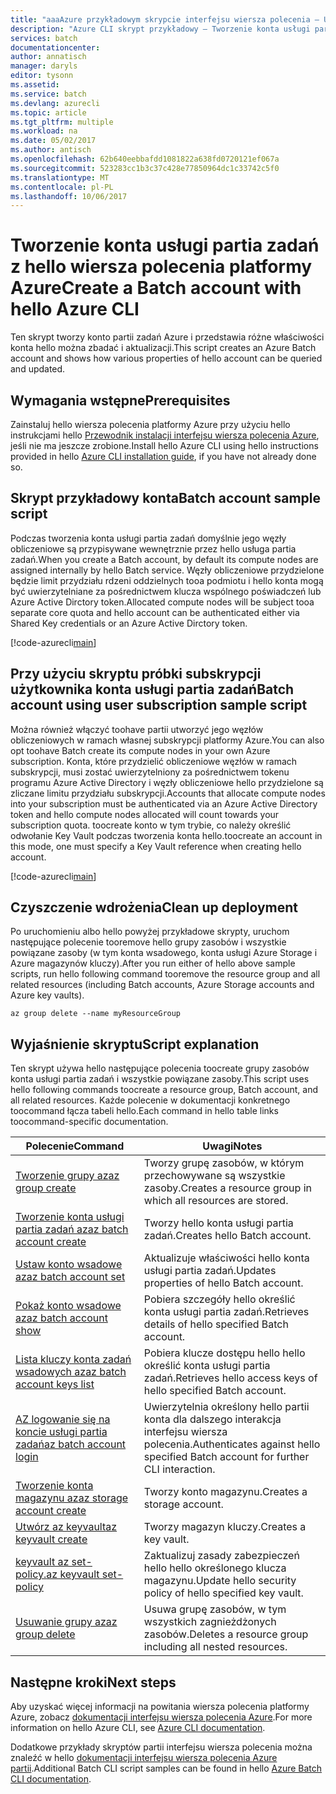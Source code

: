 ```yaml
---
title: "aaaAzure przykładowym skrypcie interfejsu wiersza polecenia — Utwórz konto wsadowe | Dokumentacja firmy Microsoft"
description: "Azure CLI skrypt przykładowy — Tworzenie konta usługi partia zadań"
services: batch
documentationcenter: 
author: annatisch
manager: daryls
editor: tysonn
ms.assetid: 
ms.service: batch
ms.devlang: azurecli
ms.topic: article
ms.tgt_pltfrm: multiple
ms.workload: na
ms.date: 05/02/2017
ms.author: antisch
ms.openlocfilehash: 62b640eebbafdd1081822a638fd0720121ef067a
ms.sourcegitcommit: 523283cc1b3c37c428e77850964dc1c33742c5f0
ms.translationtype: MT
ms.contentlocale: pl-PL
ms.lasthandoff: 10/06/2017
---
```

# <a name="create-a-batch-account-with-hello-azure-cli"></a><span data-ttu-id="fd208-103">Tworzenie konta usługi partia zadań z hello wiersza polecenia platformy Azure</span><span class="sxs-lookup"><span data-stu-id="fd208-103">Create a Batch account with hello Azure CLI</span></span>

<span data-ttu-id="fd208-104">Ten skrypt tworzy konto partii zadań Azure i przedstawia różne właściwości konta hello można zbadać i aktualizacji.</span><span class="sxs-lookup"><span data-stu-id="fd208-104">This script creates an Azure Batch account and shows how various properties of hello account can be queried and updated.</span></span>

## <a name="prerequisites"></a><span data-ttu-id="fd208-105">Wymagania wstępne</span><span class="sxs-lookup"><span data-stu-id="fd208-105">Prerequisites</span></span>

<span data-ttu-id="fd208-106">Zainstaluj hello wiersza polecenia platformy Azure przy użyciu hello instrukcjami hello [Przewodnik instalacji interfejsu wiersza polecenia Azure](https://docs.microsoft.com/cli/azure/install-azure-cli), jeśli nie ma jeszcze zrobione.</span><span class="sxs-lookup"><span data-stu-id="fd208-106">Install hello Azure CLI using hello instructions provided in hello [Azure CLI installation guide](https://docs.microsoft.com/cli/azure/install-azure-cli), if you have not already done so.</span></span>

## <a name="batch-account-sample-script"></a><span data-ttu-id="fd208-107">Skrypt przykładowy konta</span><span class="sxs-lookup"><span data-stu-id="fd208-107">Batch account sample script</span></span>

<span data-ttu-id="fd208-108">Podczas tworzenia konta usługi partia zadań domyślnie jego węzły obliczeniowe są przypisywane wewnętrznie przez hello usługa partia zadań.</span><span class="sxs-lookup"><span data-stu-id="fd208-108">When you create a Batch account, by default its compute nodes are assigned internally by hello Batch service.</span></span> <span data-ttu-id="fd208-109">Węzły obliczeniowe przydzielone będzie limit przydziału rdzeni oddzielnych tooa podmiotu i hello konta mogą być uwierzytelniane za pośrednictwem klucza wspólnego poświadczeń lub Azure Active Dirctory token.</span><span class="sxs-lookup"><span data-stu-id="fd208-109">Allocated compute nodes will be subject tooa separate core quota and hello account can be authenticated either via Shared Key credentials or an Azure Active Dirctory token.</span></span>

[!code-azurecli[main](../../../cli_scripts/batch/create-account/create-account.sh "Create Account")]

## <a name="batch-account-using-user-subscription-sample-script"></a><span data-ttu-id="fd208-110">Przy użyciu skryptu próbki subskrypcji użytkownika konta usługi partia zadań</span><span class="sxs-lookup"><span data-stu-id="fd208-110">Batch account using user subscription sample script</span></span>

<span data-ttu-id="fd208-111">Można również włączyć toohave partii utworzyć jego węzłów obliczeniowych w ramach własnej subskrypcji platformy Azure.</span><span class="sxs-lookup"><span data-stu-id="fd208-111">You can also opt toohave Batch create its compute nodes in your own Azure subscription.</span></span>
<span data-ttu-id="fd208-112">Konta, które przydzielić obliczeniowe węzłów w ramach subskrypcji, musi zostać uwierzytelniony za pośrednictwem tokenu programu Azure Active Directory i węzły obliczeniowe hello przydzielone są zliczane limitu przydziału subskrypcji.</span><span class="sxs-lookup"><span data-stu-id="fd208-112">Accounts that allocate compute nodes into your subscription must be authenticated via an Azure Active Directory token and hello compute nodes allocated will count towards your subscription quota.</span></span> <span data-ttu-id="fd208-113">toocreate konto w tym trybie, co należy określić odwołanie Key Vault podczas tworzenia konta hello.</span><span class="sxs-lookup"><span data-stu-id="fd208-113">toocreate an account in this mode, one must specify a Key Vault reference when creating hello account.</span></span>

[!code-azurecli[main](../../../cli_scripts/batch/create-account/create-account-user-subscription.sh  "Create Account using User Subscription")]

## <a name="clean-up-deployment"></a><span data-ttu-id="fd208-114">Czyszczenie wdrożenia</span><span class="sxs-lookup"><span data-stu-id="fd208-114">Clean up deployment</span></span>

<span data-ttu-id="fd208-115">Po uruchomieniu albo hello powyżej przykładowe skrypty, uruchom następujące polecenie tooremove hello grupy zasobów i wszystkie powiązane zasoby (w tym konta wsadowego, konta usługi Azure Storage i Azure magazynów kluczy).</span><span class="sxs-lookup"><span data-stu-id="fd208-115">After you run either of hello above sample scripts, run hello following command tooremove the resource group and all related resources (including Batch accounts, Azure Storage accounts and Azure key vaults).</span></span>

```azurecli
az group delete --name myResourceGroup
```

## <a name="script-explanation"></a><span data-ttu-id="fd208-116">Wyjaśnienie skryptu</span><span class="sxs-lookup"><span data-stu-id="fd208-116">Script explanation</span></span>

<span data-ttu-id="fd208-117">Ten skrypt używa hello następujące polecenia toocreate grupy zasobów konta usługi partia zadań i wszystkie powiązane zasoby.</span><span class="sxs-lookup"><span data-stu-id="fd208-117">This script uses hello following commands toocreate a resource group, Batch account, and all related resources.</span></span> <span data-ttu-id="fd208-118">Każde polecenie w dokumentacji konkretnego toocommand łącza tabeli hello.</span><span class="sxs-lookup"><span data-stu-id="fd208-118">Each command in hello table links toocommand-specific documentation.</span></span>

| <span data-ttu-id="fd208-119">Polecenie</span><span class="sxs-lookup"><span data-stu-id="fd208-119">Command</span></span> | <span data-ttu-id="fd208-120">Uwagi</span><span class="sxs-lookup"><span data-stu-id="fd208-120">Notes</span></span> |
|---|---|
| [<span data-ttu-id="fd208-121">Tworzenie grupy az</span><span class="sxs-lookup"><span data-stu-id="fd208-121">az group create</span></span>](https://docs.microsoft.com/cli/azure/group#create) | <span data-ttu-id="fd208-122">Tworzy grupę zasobów, w którym przechowywane są wszystkie zasoby.</span><span class="sxs-lookup"><span data-stu-id="fd208-122">Creates a resource group in which all resources are stored.</span></span> |
| [<span data-ttu-id="fd208-123">Tworzenie konta usługi partia zadań az</span><span class="sxs-lookup"><span data-stu-id="fd208-123">az batch account create</span></span>](https://docs.microsoft.com/cli/azure/batch/account#create) | <span data-ttu-id="fd208-124">Tworzy hello konta usługi partia zadań.</span><span class="sxs-lookup"><span data-stu-id="fd208-124">Creates hello Batch account.</span></span>  |
| [<span data-ttu-id="fd208-125">Ustaw konto wsadowe az</span><span class="sxs-lookup"><span data-stu-id="fd208-125">az batch account set</span></span>](https://docs.microsoft.com/cli/azure/batch/account#set) | <span data-ttu-id="fd208-126">Aktualizuje właściwości hello konta usługi partia zadań.</span><span class="sxs-lookup"><span data-stu-id="fd208-126">Updates properties of hello Batch account.</span></span>  |
| [<span data-ttu-id="fd208-127">Pokaż konto wsadowe az</span><span class="sxs-lookup"><span data-stu-id="fd208-127">az batch account show</span></span>](https://docs.microsoft.com/cli/azure/batch/account#show) | <span data-ttu-id="fd208-128">Pobiera szczegóły hello określić konta usługi partia zadań.</span><span class="sxs-lookup"><span data-stu-id="fd208-128">Retrieves details of hello specified Batch account.</span></span>  |
| [<span data-ttu-id="fd208-129">Lista kluczy konta zadań wsadowych az</span><span class="sxs-lookup"><span data-stu-id="fd208-129">az batch account keys list</span></span>](https://docs.microsoft.com/cli/azure/batch/account/keys#list) | <span data-ttu-id="fd208-130">Pobiera klucze dostępu hello hello określić konta usługi partia zadań.</span><span class="sxs-lookup"><span data-stu-id="fd208-130">Retrieves hello access keys of hello specified Batch account.</span></span>  |
| [<span data-ttu-id="fd208-131">AZ logowanie się na koncie usługi partia zadań</span><span class="sxs-lookup"><span data-stu-id="fd208-131">az batch account login</span></span>](https://docs.microsoft.com/cli/azure/batch/account#login) | <span data-ttu-id="fd208-132">Uwierzytelnia określony hello partii konta dla dalszego interakcja interfejsu wiersza polecenia.</span><span class="sxs-lookup"><span data-stu-id="fd208-132">Authenticates against hello specified Batch account for further CLI interaction.</span></span>  |
| [<span data-ttu-id="fd208-133">Tworzenie konta magazynu az</span><span class="sxs-lookup"><span data-stu-id="fd208-133">az storage account create</span></span>](https://docs.microsoft.com/cli/azure/storage/account#create) | <span data-ttu-id="fd208-134">Tworzy konto magazynu.</span><span class="sxs-lookup"><span data-stu-id="fd208-134">Creates a storage account.</span></span> |
| [<span data-ttu-id="fd208-135">Utwórz az keyvault</span><span class="sxs-lookup"><span data-stu-id="fd208-135">az keyvault create</span></span>](https://docs.microsoft.com/cli/azure/keyvault#create) | <span data-ttu-id="fd208-136">Tworzy magazyn kluczy.</span><span class="sxs-lookup"><span data-stu-id="fd208-136">Creates a key vault.</span></span> |
| [<span data-ttu-id="fd208-137">keyvault az set-policy.</span><span class="sxs-lookup"><span data-stu-id="fd208-137">az keyvault set-policy</span></span>](https://docs.microsoft.com/cli/azure/keyvault#set-policy) | <span data-ttu-id="fd208-138">Zaktualizuj zasady zabezpieczeń hello hello określonego klucza magazynu.</span><span class="sxs-lookup"><span data-stu-id="fd208-138">Update hello security policy of hello specified key vault.</span></span> |
| [<span data-ttu-id="fd208-139">Usuwanie grupy az</span><span class="sxs-lookup"><span data-stu-id="fd208-139">az group delete</span></span>](https://docs.microsoft.com/cli/azure/group#delete) | <span data-ttu-id="fd208-140">Usuwa grupę zasobów, w tym wszystkich zagnieżdżonych zasobów.</span><span class="sxs-lookup"><span data-stu-id="fd208-140">Deletes a resource group including all nested resources.</span></span> |

## <a name="next-steps"></a><span data-ttu-id="fd208-141">Następne kroki</span><span class="sxs-lookup"><span data-stu-id="fd208-141">Next steps</span></span>

<span data-ttu-id="fd208-142">Aby uzyskać więcej informacji na powitania wiersza polecenia platformy Azure, zobacz [dokumentacji interfejsu wiersza polecenia Azure](https://docs.microsoft.com/cli/azure/overview).</span><span class="sxs-lookup"><span data-stu-id="fd208-142">For more information on hello Azure CLI, see [Azure CLI documentation](https://docs.microsoft.com/cli/azure/overview).</span></span>

<span data-ttu-id="fd208-143">Dodatkowe przykłady skryptów partii interfejsu wiersza polecenia można znaleźć w hello [dokumentacji interfejsu wiersza polecenia Azure partii](../batch-cli-samples.md).</span><span class="sxs-lookup"><span data-stu-id="fd208-143">Additional Batch CLI script samples can be found in hello [Azure Batch CLI documentation](../batch-cli-samples.md).</span></span>
